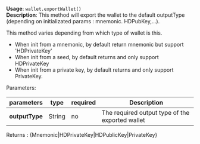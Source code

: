 **Usage**: `wallet.exportWallet()`    
**Description**: This method will export the wallet to the default outputType (depending on initializated params : mnemonic. HDPubKey,...). 

This method varies depending from which type of wallet is this. 
- When init from a mnemonic, by default return mnemonic but support 'HDPrivateKey'
- When init from a seed, by default returns and only support HDPrivateKey
- When init from a private key, by default returns and only support PrivateKey.

Parameters: 

| parameters             | type      | required       | Description                                                                       |  
|------------------------|-----------|----------------| ----------------------------------------------------------  |
| **outputType**         | String    | no             | The required output type of the exported wallet             |

Returns : {Mnemonic|HDPrivateKey|HDPublicKey|PrivateKey}


